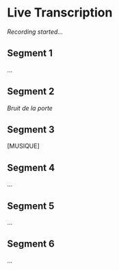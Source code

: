 # Live Transcription

*Recording started...*

## Segment 1

...

## Segment 2

*Bruit de la porte*

## Segment 3

[MUSIQUE]

## Segment 4

...

## Segment 5

...

## Segment 6

...

